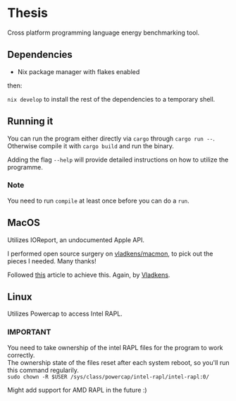 # Thesis
Cross platform programming language energy benchmarking tool.

## Dependencies

- Nix package manager with flakes enabled

then:

`nix develop` to install the rest of the dependencies to a temporary shell.

## Running it

You can run the program either directly via `cargo` through `cargo run --`.  
Otherwise compile it with `cargo build` and run the binary.  

Adding the flag `--help` will provide detailed instructions on how to utilize the programme.

### Note
You need to run `compile` at least once before you can do a `run`.

## MacOS
Utilizes IOReport, an undocumented Apple API.

I performed open source surgery on [vladkens/macmon](https://github.com/vladkens/macmon), to pick out the pieces I needed. Many thanks!

Followed [this](https://medium.com/@vladkens/how-to-get-macos-power-metrics-with-rust-d42b0ad53967) article to achieve this. Again, by [Vladkens](https://github.com/vladkens).

## Linux 
Utilizes Powercap to access Intel RAPL. 

### IMPORTANT

You need to take ownership of the intel RAPL files for the program to work correctly.  
The ownership state of the files reset after each system reboot, so you'll run this command regularily.  
`sudo chown -R $USER /sys/class/powercap/intel-rapl/intel-rapl:0/`

Might add support for AMD RAPL in the future :)

